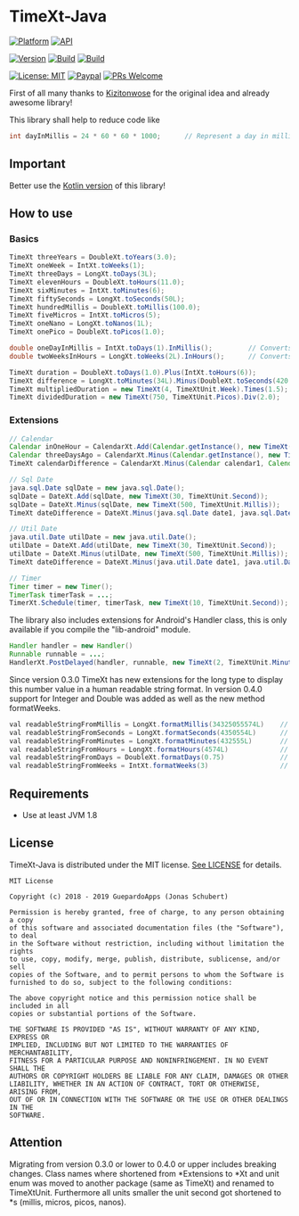# TimeXt-Java

[![Platform](https://img.shields.io/badge/platform-Android-blue.svg)](https://www.android.com)
[![API](https://img.shields.io/badge/API-26+-blue.svg)](https://android-arsenal.com/api?level=26)

[![Version](https://img.shields.io/badge/version-0.4.0-blue.svg)](https://github.com/TimeXt/TimeXt-Java/tree/0.4.0)
[![Build](https://img.shields.io/badge/buildJava-success-green.svg)](releases/lib-2019-07-19-1.jar)
[![Build](https://img.shields.io/badge/buildAndroid-success-green.svg)](releases/lib-android-2019-07-19-2.aar)

[![License: MIT](https://img.shields.io/badge/License-MIT-blue.svg)](https://opensource.org/licenses/MIT)
[![Paypal](https://img.shields.io/badge/paypal-donate-blue.svg)](https://www.paypal.me/GuepardoApps)
[![PRs Welcome](https://img.shields.io/badge/PRs-welcome-brightgreen.svg)](http://makeapullrequest.com)

First of all many thanks to [Kizitonwose](https://github.com/kizitonwose/Time) for the original idea and already awesome library!

This library shall help to reduce code like

```java
int dayInMillis = 24 * 60 * 60 * 1000;		// Represent a day in millis
```

## Important

Better use the [Kotlin version](https://github.com/TimeXt/TimeXt-Kotlin/) of this library!

## How to use

### Basics

```java
TimeXt threeYears = DoubleXt.toYears(3.0);
TimeXt oneWeek = IntXt.toWeeks(1);
TimeXt threeDays = LongXt.toDays(3L);
TimeXt elevenHours = DoubleXt.toHours(11.0);
TimeXt sixMinutes = IntXt.toMinutes(6);
TimeXt fiftySeconds = LongXt.toSeconds(50L);
TimeXt hundredMillis = DoubleXt.toMillis(100.0);
TimeXt fiveMicros = IntXt.toMicros(5);
TimeXt oneNano = LongXt.toNanos(1L);
TimeXt onePico = DoubleXt.toPicos(1.0);

double oneDayInMillis = IntXt.toDays(1).InMillis();    		// Converts one day into millis
double twoWeeksInHours = LongXt.toWeeks(2L).InHours();		// Converts two weeks into hours

TimeXt duration = DoubleXt.toDays(1.0).Plus(IntXt.toHours(6));
TimeXt difference = LongXt.toMinutes(34L).Minus(DoubleXt.toSeconds(420.0));
TimeXt multipliedDuration = new TimeXt(4, TimeXtUnit.Week).Times(1.5);
TimeXt dividedDuration = new TimeXt(750, TimeXtUnit.Picos).Div(2.0);

```

### Extensions

```java
// Calendar
Calendar inOneHour = CalendarXt.Add(Calendar.getInstance(), new TimeXt(1, TimeXtUnit.Hour));
Calendar threeDaysAgo = CalendarXt.Minus(Calendar.getInstance(), new TimeXt(3, TimeXtUnit.Day));
TimeXt calendarDifference = CalendarXt.Minus(Calendar calendar1, Calendar calendar2);

// Sql Date
java.sql.Date sqlDate = new java.sql.Date();
sqlDate = DateXt.Add(sqlDate, new TimeXt(30, TimeXtUnit.Second));
sqlDate = DateXt.Minus(sqlDate, new TimeXt(500, TimeXtUnit.Millis));
TimeXt dateDifference = DateXt.Minus(java.sql.Date date1, java.sql.Date date2);

// Util Date
java.util.Date utilDate = new java.util.Date();
utilDate = DateXt.Add(utilDate, new TimeXt(30, TimeXtUnit.Second));
utilDate = DateXt.Minus(utilDate, new TimeXt(500, TimeXtUnit.Millis));
TimeXt dateDifference = DateXt.Minus(java.util.Date date1, java.util.Date date2);

// Timer
Timer timer = new Timer();
TimerTask timerTask = ...;
TimerXt.Schedule(timer, timerTask, new TimeXt(10, TimeXtUnit.Second));
```

The library also includes extensions for Android's Handler class, this is only available if you compile the "lib-android" module.

```java
Handler handler = new Handler()
Runnable runnable = ...;
HandlerXt.PostDelayed(handler, runnable, new TimeXt(2, TimeXtUnit.Minute));
```

Since version 0.3.0 TimeXt has new extensions for the long type to display this number value in a human readable string format.
In version 0.4.0 support for Integer and Double was added as well as the new method formatWeeks.

```java
val readableStringFromMillis = LongXt.formatMillis(34325055574L) 	// 56 weeks, 5 days, 6 hours, 44 minutes, 15 seconds, 574 milliseconds
val readableStringFromSeconds = LongXt.formatSeconds(4350554L)		// 7 weeks, 1 day, 8 hours, 29 minutes, 14 seconds
val readableStringFromMinutes = LongXt.formatMinutes(432555L)		// 42 weeks, 6 days, 9 hours, 15 minutes
val readableStringFromHours = LongXt.formatHours(4574L)				// 27 weeks, 1 day, 14 hours
val readableStringFromDays = DoubleXt.formatDays(0.75)				// 18 hours
val readableStringFromWeeks = IntXt.formatWeeks(3)					// 3 weeks
```

## Requirements

- Use at least JVM 1.8

## License

TimeXt-Java is distributed under the MIT license. [See LICENSE](LICENSE.md) for details.

```
MIT License

Copyright (c) 2018 - 2019 GuepardoApps (Jonas Schubert)

Permission is hereby granted, free of charge, to any person obtaining a copy
of this software and associated documentation files (the "Software"), to deal
in the Software without restriction, including without limitation the rights
to use, copy, modify, merge, publish, distribute, sublicense, and/or sell
copies of the Software, and to permit persons to whom the Software is
furnished to do so, subject to the following conditions:

The above copyright notice and this permission notice shall be included in all
copies or substantial portions of the Software.

THE SOFTWARE IS PROVIDED "AS IS", WITHOUT WARRANTY OF ANY KIND, EXPRESS OR
IMPLIED, INCLUDING BUT NOT LIMITED TO THE WARRANTIES OF MERCHANTABILITY,
FITNESS FOR A PARTICULAR PURPOSE AND NONINFRINGEMENT. IN NO EVENT SHALL THE
AUTHORS OR COPYRIGHT HOLDERS BE LIABLE FOR ANY CLAIM, DAMAGES OR OTHER
LIABILITY, WHETHER IN AN ACTION OF CONTRACT, TORT OR OTHERWISE, ARISING FROM,
OUT OF OR IN CONNECTION WITH THE SOFTWARE OR THE USE OR OTHER DEALINGS IN THE
SOFTWARE.
```

## Attention

Migrating from version 0.3.0 or lower to 0.4.0 or upper includes breaking changes. 
Class names where shortened from *Extensions to *Xt and unit enum was moved to another package (same as TimeXt) and renamed to TimeXtUnit. 
Furthermore all units smaller the unit second got shortened to *s (millis, micros, picos, nanos).
